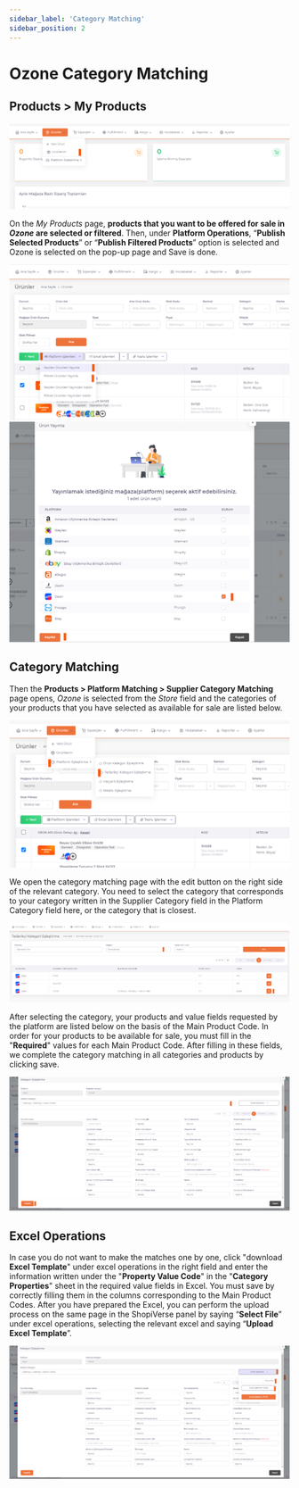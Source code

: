 ```yaml
---
sidebar_label: 'Category Matching'
sidebar_position: 2
---
```



# Ozone Category Matching

## Products > My Products

![OzonMyProducts](../ozon/img/OzonMyProducts.png)

On the *My Products* page, **products that you want to be offered for sale in *Ozone* are selected or filtered**. Then, under **Platform Operations**, “**Publish Selected Products**” or “**Publish Filtered Products**” option is selected and Ozone is selected on the pop-up page and Save is done.

![OzonMyProductsSelected](../ozon/img/OzonMyProductsSelected.png)
![OzonMyProductsSelectedView](../ozon/img/OzonMyProductsSelectedView.png)

## Category Matching

Then the **Products > Platform Matching > Supplier Category Matching** page opens, *Ozone* is selected from the *Store* field and the categories of your products that you have selected as available for sale are listed below.

![OzonMyProductsSelectedViewCategory](../ozon/img/OzonMyProductsSelectedViewCategory.png)

We open the category matching page with the edit button on the right side of the relevant category. You need to select the category that corresponds to your category written in the Supplier Category field in the Platform Category field here, or the category that is closest.

![OzonMyProductsSelectedViewCtegoryEdit](../ozon/img/OzonMyProductsSelectedViewCategoryEdit.png)

After selecting the category, your products and value fields requested by the platform are listed below on the basis of the Main Product Code. In order for your products to be available for sale, you must fill in the "**Required**" values for each Main Product Code. After filling in these fields, we complete the category matching in all categories and products by clicking save.

![OzonMyProductsSelectedViewCategoryEditSave](../ozon/img/OzonMyProductsSelectedViewCategoryEditSave.png)

## Excel Operations
In case you do not want to make the matches one by one, click "download **Excel Template**" under excel operations in the right field and enter the information written under the "**Property Value Code**" in the "**Category Properties**" sheet in the required value fields in Excel. You must save by correctly filling them in the columns corresponding to the Main Product Codes. After you have prepared the Excel, you can perform the upload process on the same page in the ShopiVerse panel by saying “**Select File**” under excel operations, selecting the relevant excel and saying “**Upload Excel Template**”.

![OzonMyProductsSelectedViewCategorySaveExcel](../ozon/img/OzonMyProductsSelectedViewCategoryEditSaveExcel.png)